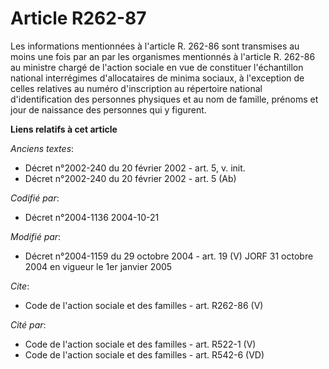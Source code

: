 # Article R262-87

Les informations mentionnées à l'article R. 262-86 sont transmises au moins une fois par an par les organismes mentionnés à
l'article R. 262-86 au ministre chargé de l'action sociale en vue de constituer l'échantillon national interrégimes
d'allocataires de minima sociaux, à l'exception de celles relatives au numéro d'inscription au répertoire national
d'identification des personnes physiques et au nom de famille, prénoms et jour de naissance des personnes qui y figurent.

**Liens relatifs à cet article**

_Anciens textes_:

  - Décret n°2002-240 du 20 février 2002 - art. 5, v. init.
  - Décret n°2002-240 du 20 février 2002 - art. 5 (Ab)

_Codifié par_:

  - Décret n°2004-1136 2004-10-21

_Modifié par_:

  - Décret n°2004-1159 du 29 octobre 2004 - art. 19 (V) JORF 31 octobre 2004 en vigueur le 1er janvier 2005

_Cite_:

  - Code de l'action sociale et des familles - art. R262-86 (V)

_Cité par_:

  - Code de l'action sociale et des familles - art. R522-1 (V)
  - Code de l'action sociale et des familles - art. R542-6 (VD)
